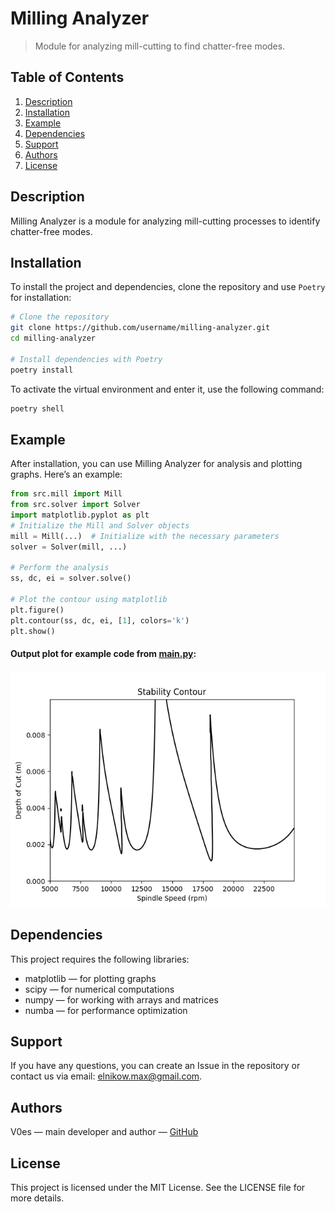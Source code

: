 # Milling Analyzer

> Module for analyzing mill-cutting to find chatter-free modes.

## Table of Contents

1. [Description](#description)
2. [Installation](#installation)
3. [Example](#example)
4. [Dependencies](#dependencies)
5. [Support](#support)
6. [Authors](#authors)
7. [License](#license)

## Description

Milling Analyzer is a module for analyzing mill-cutting processes to identify chatter-free modes.

## Installation

To install the project and dependencies, clone the repository and use `Poetry` for installation:

```bash
# Clone the repository
git clone https://github.com/username/milling-analyzer.git
cd milling-analyzer

# Install dependencies with Poetry
poetry install
```
To activate the virtual environment and enter it, use the following command:
```bash
poetry shell
```
## Example
After installation, you can use Milling Analyzer for analysis and plotting graphs. Here’s an example:

```python
from src.mill import Mill
from src.solver import Solver
import matplotlib.pyplot as plt
# Initialize the Mill and Solver objects
mill = Mill(...)  # Initialize with the necessary parameters
solver = Solver(mill, ...)

# Perform the analysis
ss, dc, ei = solver.solve()

# Plot the contour using matplotlib
plt.figure()
plt.contour(ss, dc, ei, [1], colors='k')
plt.show()
```

#### Output plot for example code from [main.py](main.py):
![alt text](imgs/test_plot.png "Test plot")

## Dependencies
This project requires the following libraries:

* matplotlib — for plotting graphs
* scipy — for numerical computations
* numpy — for working with arrays and matrices
* numba — for performance optimization
## Support
If you have any questions, you can create an Issue in the repository or contact us via email: elnikow.max@gmail.com.

## Authors
V0es — main developer and author — [GitHub](https://github.com/V0es/)
## License
This project is licensed under the MIT License. See the LICENSE file for more details.
